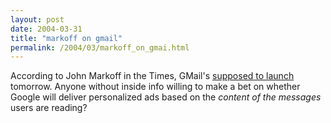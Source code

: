 ```yaml
---
layout: post
date: 2004-03-31
title: "markoff on gmail"
permalink: /2004/03/markoff_on_gmai.html
---
```


According to John Markoff in the Times, GMail's [supposed to launch](http://www.nytimes.com/2004/03/31/technology/31CND-GOOGLE.html) tomorrow. Anyone without inside info willing to make a bet on whether Google will deliver personalized ads based on the _content of the messages_ users are reading?

